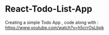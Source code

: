 # React-Todo-List-App
Creating a simple Todo App , code along with : https://www.youtube.com/watch?v=h5crrOsLbpk
